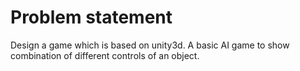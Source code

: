 # Problem statement

Design a game which is based on unity3d. A basic AI game to show combination of different controls of an object.  